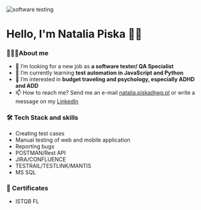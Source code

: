 ![software testing](https://github.com/nataliapiska/portfolio/assets/137159205/77bd1222-0546-4831-a16d-9f7d527ca98d)

# Hello, I'm Natalia Piska 🙋‍♀️

### 👩🏻‍💻About me
- 🤝 I’m looking for a new job as **a software tester/ QA Specialist**
- 🌱 I’m currently learning **test automation in JavaScript and Python**
- 👀 I’m interested in **budget traveling and psychology, especially ADHD and ADD**
- 📫 How to reach me? Send me an e-mail <natalia.piska@wp.pl> or write a message on my [LinkedIn](https://www.linkedin.com/in/natalia-piska/)


 

### 🛠️ Tech Stack and skills
- Creating test cases
- Manual testing of web and mobile application
- Reporting bugs
- POSTMAN/Rest API
- JIRA/CONFLUENCE
- TESTRAIL/TESTLINK/MANTIS
- MS SQL

### 📜 Certificates
- ISTQB FL
